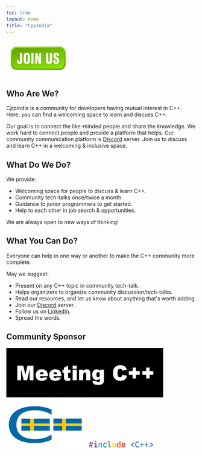 ```yaml
---
toc: true
layout: home
title: "CppIndia"
---
```

[![ ](/assets/images/JoinUs.jpg "")](https://forms.gle/N4TZwqPW24kY1y4WA)

## Who Are We?

CppIndia is a community for developers having mutual interest in C++. Here, you can find a welcoming space to learn and discuss C++.

Our goal is to connect the like-minded people and share the knowledge. We work hard to connect people and provide a platform that helps. Our community communication platform is [Discord](https://discord.gg/Wz42tX5) server. Join us to discuss and learn C++ in a welcoming & inclusive space.


## What Do We Do?

We provide:

- Welcoming space for people to discuss & learn C++.
- Community tech-talks once/twice a month.
- Guidance to junior programmers to get started.
- Help to each other in job search & opportunities.

We are always open to new ways of thinking!

## What You Can Do?

Everyone can help in one way or another to make the C++ community more complete.

May we suggest:

- Present on any C++ topic in community tech-talk.
- Helps organizers to organize community discussion/tech-talks.
- Read our resources, and let us know about anything that's worth adding.
- Join our [Discord](https://discord.gg/Wz42tX5) server.
- Follow us on [LinkedIn](https://www.linkedin.com/company/cppindia/).
- Spread the words.


## Community Sponsor

[![Meeting C++](/Sponsors/meeting_cpp.png "Meeting C++")](https://www.meetingcpp.com)
[![SwedenCpp](/Sponsors/SwedenCppOfficial.png "SwedenCpp")](https://www.swedencpp.se)
[![#include ＜C++＞](/Sponsors/include_logo.png "#include ＜C++＞")](https://www.includecpp.org/)
